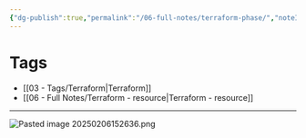 ```yaml
---
{"dg-publish":true,"permalink":"/06-full-notes/terraform-phase/","noteIcon":""}
---
```


# Tags
- [[03 - Tags/Terraform\|Terraform]]
- [[06 - Full Notes/Terraform - resource\|Terraform - resource]]
---
![Pasted image 20250206152636.png](/img/user/image/Pasted%20image%2020250206152636.png)
